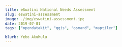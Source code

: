 ```yaml
---
title: eSwatini National Needs Assessment
slug: eswatini-assessment
image: ./img/eswatini-assessment.jpg
date: 2019-07-01
tags: ["opendatakit", "qgis", "osmand", "maptiler"]

blurb: Yebo Akuhulu
---
```

